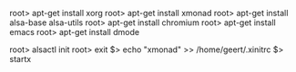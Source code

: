 root> apt-get install xorg
root> apt-get install xmonad
root> apt-get install alsa-base alsa-utils
root> apt-get install chromium
root> apt-get install emacs
root> apt-get install dmode

root> alsactl init
root> exit
$> echo "xmonad" >> /home/geert/.xinitrc
$> startx
